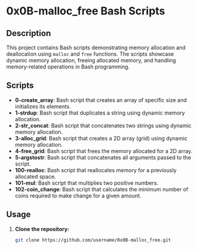 # 0x0B-malloc_free Bash Scripts

## Description

This project contains Bash scripts demonstrating memory allocation and deallocation using `malloc` and `free` functions. The scripts showcase dynamic memory allocation, freeing allocated memory, and handling memory-related operations in Bash programming.

## Scripts

- **0-create_array**: Bash script that creates an array of specific size and initializes its elements.
- **1-strdup**: Bash script that duplicates a string using dynamic memory allocation.
- **2-str_concat**: Bash script that concatenates two strings using dynamic memory allocation.
- **3-alloc_grid**: Bash script that creates a 2D array (grid) using dynamic memory allocation.
- **4-free_grid**: Bash script that frees the memory allocated for a 2D array.
- **5-argstostr**: Bash script that concatenates all arguments passed to the script.
- **100-realloc**: Bash script that reallocates memory for a previously allocated space.
- **101-mul**: Bash script that multiplies two positive numbers.
- **102-coin_change**: Bash script that calculates the minimum number of coins required to make change for a given amount.

## Usage

1. **Clone the repository:**
   ```bash
   git clone https://github.com/username/0x0B-malloc_free.git

